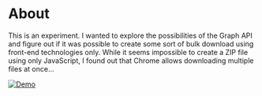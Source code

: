 # About

This is an experiment. I wanted to explore the possibilities of the Graph API and figure out if it was possible to create some sort of bulk download using front-end technologies only. While it seems impossible to create a ZIP file using only JavaScript, I found out that Chrome allows downloading multiple files at once...

[![Demo](https://cdn.rawgit.com/SiamKreative/Facebook-Download-Album/master/screenshot.png)](https://cdn.rawgit.com/SiamKreative/Facebook-Download-Album/master/screencast.mp4)
